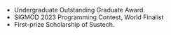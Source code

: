 - Undergraduate Outstanding Graduate Award.
- SIGMOD 2023 Programming Contest, World Finalist
- First-prize Scholarship of Sustech.